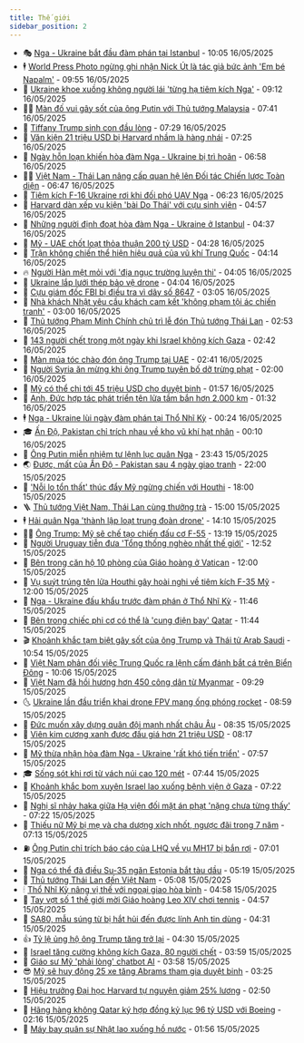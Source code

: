 ```yaml
---
title: Thế giới
sidebar_position: 2
---
```


<!-- vnexpress-the-gioi:START -->
- 🎭 [Nga - Ukraine bắt đầu đàm phán tại Istanbul](https://vnexpress.net/nga-ukraine-bat-dau-dam-phan-tai-istanbul-4886939.html) - 10:05 16/05/2025
- 🕴 [World Press Photo ngừng ghi nhận Nick Út là tác giả bức ảnh &#39;Em bé Napalm&#39;](https://vnexpress.net/world-press-photo-ngung-ghi-nhan-nick-ut-la-tac-gia-buc-anh-em-be-napalm-4886915.html) - 09:55 16/05/2025
- 🤭 [Ukraine khoe xuồng không người lái &#39;từng hạ tiêm kích Nga&#39;](https://vnexpress.net/ukraine-khoe-xuong-khong-nguoi-lai-tung-ha-tiem-kich-nga-4886869.html) - 09:12 16/05/2025
- 🧑‍💻 [Màn đố vui gây sốt của ông Putin với Thủ tướng Malaysia](https://vnexpress.net/man-do-vui-gay-sot-cua-ong-putin-voi-thu-tuong-malaysia-4886676.html) - 07:41 16/05/2025
- 🦏 [Tiffany Trump sinh con đầu lòng](https://vnexpress.net/tiffany-trump-sinh-con-dau-long-4886854.html) - 07:29 16/05/2025
- 🦒 [Văn kiện 21 triệu USD bị Harvard nhầm là hàng nhái](https://vnexpress.net/van-kien-21-trieu-usd-bi-harvard-nham-la-hang-nhai-4886716.html) - 07:25 16/05/2025
- 🌈 [Ngày hỗn loạn khiến hòa đàm Nga - Ukraine bị trì hoãn](https://vnexpress.net/ngay-hon-loan-khien-hoa-dam-nga-ukraine-bi-tri-hoan-4886622.html) - 06:58 16/05/2025
- 🧑‍🏫 [Việt Nam - Thái Lan nâng cấp quan hệ lên Đối tác Chiến lược Toàn diện](https://vnexpress.net/viet-nam-thai-lan-nang-cap-quan-he-len-doi-tac-chien-luoc-toan-dien-4886851.html) - 06:47 16/05/2025
- 🐲 [Tiêm kích F-16 Ukraine rơi khi đối phó UAV Nga](https://vnexpress.net/tiem-kich-f-16-ukraine-roi-khi-doi-pho-uav-nga-4886839.html) - 06:23 16/05/2025
- 🦒 [Harvard dàn xếp vụ kiện &#39;bài Do Thái&#39; với cựu sinh viên](https://vnexpress.net/harvard-dan-xep-vu-kien-bai-do-thai-voi-cuu-sinh-vien-4886746.html) - 04:57 16/05/2025
- 🐻 [Những người định đoạt hòa đàm Nga - Ukraine ở Istanbul](https://vnexpress.net/nhung-nguoi-dinh-doat-hoa-dam-nga-ukraine-o-istanbul-4886659.html) - 04:37 16/05/2025
- 🚀 [Mỹ - UAE chốt loạt thỏa thuận 200 tỷ USD](https://vnexpress.net/my-uae-chot-loat-thoa-thuan-200-ty-usd-4886765.html) - 04:28 16/05/2025
- 🥰 [Trận không chiến thể hiện hiệu quả của vũ khí Trung Quốc](https://vnexpress.net/tran-khong-chien-the-hien-hieu-qua-cua-vu-khi-trung-quoc-4886787.html) - 04:14 16/05/2025
- 🔥 [Người Hàn mệt mỏi với &#39;địa ngục trường luyện thi&#39;](https://vnexpress.net/nguoi-han-met-moi-voi-dia-nguc-truong-luyen-thi-4886367.html) - 04:05 16/05/2025
- 🥳 [Ukraine lắp lưới thép bảo vệ drone](https://vnexpress.net/ukraine-lap-luoi-thep-bao-ve-drone-4886642.html) - 04:04 16/05/2025
- 💼 [Cựu giám đốc FBI bị điều tra vì dãy số 8647](https://vnexpress.net/cuu-giam-doc-fbi-bi-dieu-tra-vi-day-so-8647-4886631.html) - 03:05 16/05/2025
- 🤡 [Nhà khách Nhật yêu cầu khách cam kết &#39;không phạm tội ác chiến tranh&#39;](https://vnexpress.net/nha-khach-nhat-yeu-cau-khach-cam-ket-khong-pham-toi-ac-chien-tranh-4886436.html) - 03:00 16/05/2025
- 🌁 [Thủ tướng Phạm Minh Chính chủ trì lễ đón Thủ tướng Thái Lan](https://vnexpress.net/thu-tuong-pham-minh-chinh-chu-tri-le-don-thu-tuong-thai-lan-4886636.html) - 02:53 16/05/2025
- 🤩 [143 người chết trong một ngày khi Israel không kích Gaza](https://vnexpress.net/143-nguoi-chet-trong-mot-ngay-khi-israel-khong-kich-gaza-4886625.html) - 02:42 16/05/2025
- 🎉 [Màn múa tóc chào đón ông Trump tại UAE](https://vnexpress.net/man-mua-toc-chao-don-ong-trump-tai-uae-4886628.html) - 02:41 16/05/2025
- 🎉 [Người Syria ăn mừng khi ông Trump tuyên bố dỡ trừng phạt](https://vnexpress.net/nguoi-syria-an-mung-khi-ong-trump-tuyen-bo-do-trung-phat-4886141.html) - 02:00 16/05/2025
- 🌁 [Mỹ có thể chi tới 45 triệu USD cho duyệt binh](https://vnexpress.net/my-co-the-chi-toi-45-trieu-usd-cho-duyet-binh-4886647.html) - 01:57 16/05/2025
- 🌊 [Anh, Đức hợp tác phát triển tên lửa tầm bắn hơn 2.000 km](https://vnexpress.net/anh-duc-hop-tac-phat-trien-ten-lua-tam-ban-hon-2-000-km-4886607.html) - 01:32 16/05/2025
- 🕴 [Nga - Ukraine lùi ngày đàm phán tại Thổ Nhĩ Kỳ](https://vnexpress.net/nga-ukraine-lui-ngay-dam-phan-tai-tho-nhi-ky-4886603.html) - 00:24 16/05/2025
- 🎓 [Ấn Độ, Pakistan chỉ trích nhau về kho vũ khí hạt nhân](https://vnexpress.net/an-do-pakistan-chi-trich-nhau-ve-kho-vu-khi-hat-nhan-4886600.html) - 00:10 16/05/2025
- 🦩 [Ông Putin miễn nhiệm tư lệnh lục quân Nga](https://vnexpress.net/ong-putin-mien-nhiem-tu-lenh-luc-quan-nga-4886597.html) - 23:43 15/05/2025
- 🌏 [Được, mất của Ấn Độ - Pakistan sau 4 ngày giao tranh](https://vnexpress.net/duoc-mat-cua-an-do-pakistan-sau-4-ngay-giao-tranh-4886157.html) - 22:00 15/05/2025
- 🌋 [&#39;Nỗi lo tổn thất&#39; thúc đẩy Mỹ ngừng chiến với Houthi](https://vnexpress.net/noi-lo-ton-that-thuc-day-my-ngung-chien-voi-houthi-4885513.html) - 18:00 15/05/2025
- 🪜 [Thủ tướng Việt Nam, Thái Lan cùng thưởng trà](https://vnexpress.net/thu-tuong-viet-nam-thai-lan-cung-thuong-tra-4886553.html) - 15:00 15/05/2025
- 🕴 [Hải quân Nga &#39;thành lập loạt trung đoàn drone&#39;](https://vnexpress.net/hai-quan-nga-thanh-lap-loat-trung-doan-drone-4886372.html) - 14:10 15/05/2025
- 🧑‍🏫 [Ông Trump: Mỹ sẽ chế tạo chiến đấu cơ F-55](https://vnexpress.net/ong-trump-my-se-che-tao-chien-dau-co-f-55-4886499.html) - 13:19 15/05/2025
- 🌮 [Người Uruguay tiễn đưa &#39;Tổng thống nghèo nhất thế giới&#39;](https://vnexpress.net/nguoi-uruguay-tien-dua-tong-thong-ngheo-nhat-the-gioi-4886490.html) - 12:52 15/05/2025
- 🚦 [Bên trong căn hộ 10 phòng của Giáo hoàng ở Vatican](https://vnexpress.net/ben-trong-can-ho-10-phong-cua-giao-hoang-o-vatican-4886243.html) - 12:00 15/05/2025
- 💫 [Vụ suýt trúng tên lửa Houthi gây hoài nghi về tiêm kích F-35 Mỹ](https://vnexpress.net/vu-suyt-trung-ten-lua-houthi-gay-hoai-nghi-ve-tiem-kich-f-35-my-4885837.html) - 12:00 15/05/2025
- 🤡 [Nga - Ukraine đấu khẩu trước đàm phán ở Thổ Nhĩ Kỳ](https://vnexpress.net/nga-ukraine-dau-khau-truoc-dam-phan-o-tho-nhi-ky-4886517.html) - 11:46 15/05/2025
- 🦣 [Bên trong chiếc phi cơ có thể là &#39;cung điện bay&#39; Qatar](https://vnexpress.net/ben-trong-chiec-phi-co-co-the-la-cung-dien-bay-qatar-4885290.html) - 11:44 15/05/2025
- 🎬 [Khoảnh khắc tạm biệt gây sốt của ông Trump và Thái tử Arab Saudi](https://vnexpress.net/khoanh-khac-tam-biet-gay-sot-cua-ong-trump-va-thai-tu-arab-saudi-4886442.html) - 10:54 15/05/2025
- 🎉 [Việt Nam phản đối việc Trung Quốc ra lệnh cấm đánh bắt cá trên Biển Đông](https://vnexpress.net/viet-nam-phan-doi-viec-trung-quoc-ra-lenh-cam-danh-bat-ca-tren-bien-dong-4886457.html) - 10:06 15/05/2025
- 🎡 [Việt Nam đã hồi hương hơn 450 công dân từ Myanmar](https://vnexpress.net/viet-nam-da-hoi-huong-hon-450-cong-dan-tu-myanmar-4886468.html) - 09:29 15/05/2025
- 🌜 [Ukraine lần đầu triển khai drone FPV mang ống phóng rocket](https://vnexpress.net/ukraine-lan-dau-trien-khai-drone-fpv-mang-ong-phong-rocket-4886355.html) - 08:59 15/05/2025
- 🎡 [Đức muốn xây dựng quân đội mạnh nhất châu Âu](https://vnexpress.net/duc-muon-xay-dung-quan-doi-manh-nhat-chau-au-4886342.html) - 08:35 15/05/2025
- 🤗 [Viên kim cương xanh được đấu giá hơn 21 triệu USD](https://vnexpress.net/vien-kim-cuong-xanh-duoc-dau-gia-hon-21-trieu-usd-4886336.html) - 08:17 15/05/2025
- 🦩 [Mỹ thừa nhận hòa đàm Nga - Ukraine &#39;rất khó tiến triển&#39;](https://vnexpress.net/my-thua-nhan-hoa-dam-nga-ukraine-rat-kho-tien-trien-4886348.html) - 07:57 15/05/2025
- 🎓 [Sống sót khi rơi từ vách núi cao 120 mét](https://vnexpress.net/song-sot-khi-roi-tu-vach-nui-cao-120-met-4886176.html) - 07:44 15/05/2025
- 🌁 [Khoảnh khắc bom xuyên Israel lao xuống bệnh viện ở Gaza](https://vnexpress.net/khoanh-khac-bom-xuyen-israel-lao-xuong-benh-vien-o-gaza-4886258.html) - 07:22 15/05/2025
- 🤩 [Nghị sĩ nhảy haka giữa Hạ viện đối mặt án phạt &#39;nặng chưa từng thấy&#39;](https://vnexpress.net/nghi-si-nhay-haka-giua-ha-vien-doi-mat-an-phat-nang-chua-tung-thay-4886253.html) - 07:22 15/05/2025
- 👹 [Thiếu nữ Mỹ bị mẹ và cha dượng xích nhốt, ngược đãi trong 7 năm](https://vnexpress.net/thieu-nu-my-bi-me-va-cha-duong-xich-nhot-nguoc-dai-trong-7-nam-4886182.html) - 07:13 15/05/2025
- ⛽️ [Ông Putin chỉ trích báo cáo của LHQ về vụ MH17 bị bắn rơi](https://vnexpress.net/ong-putin-chi-trich-bao-cao-cua-lhq-ve-vu-mh17-bi-ban-roi-4886257.html) - 07:01 15/05/2025
- 🚀 [Nga có thể đã điều Su-35 ngăn Estonia bắt tàu dầu](https://vnexpress.net/nga-co-the-da-dieu-su-35-ngan-estonia-bat-tau-dau-4886234.html) - 05:19 15/05/2025
- 🎡 [Thủ tướng Thái Lan đến Việt Nam](https://vnexpress.net/thu-tuong-thai-lan-den-viet-nam-4886175.html) - 05:08 15/05/2025
- 🕯 [Thổ Nhĩ Kỳ nâng vị thế với ngoại giao hòa bình](https://vnexpress.net/tho-nhi-ky-nang-vi-the-voi-ngoai-giao-hoa-binh-4886230.html) - 04:58 15/05/2025
- 🐻 [Tay vợt số 1 thế giới mời Giáo hoàng Leo XIV chơi tennis](https://vnexpress.net/tay-vot-so-1-the-gioi-moi-giao-hoang-leo-xiv-choi-tennis-4886223.html) - 04:57 15/05/2025
- 🚦 [SA80, mẫu súng từ bị hắt hủi đến được lính Anh tin dùng](https://vnexpress.net/sa80-mau-sung-tu-bi-hat-hui-den-duoc-linh-anh-tin-dung-4886086.html) - 04:31 15/05/2025
- 👍 [Tỷ lệ ủng hộ ông Trump tăng trở lại](https://vnexpress.net/ty-le-ung-ho-ong-trump-tang-tro-lai-4886153.html) - 04:30 15/05/2025
- 🚀 [Israel tăng cường không kích Gaza, 80 người chết](https://vnexpress.net/israel-tang-cuong-khong-kich-gaza-80-nguoi-chet-4886206.html) - 03:59 15/05/2025
- 🌮 [Giáo sư Mỹ &#39;phải lòng&#39; chatbot AI](https://vnexpress.net/giao-su-my-phai-long-chatbot-ai-4885958.html) - 03:58 15/05/2025
- 😎 [Mỹ sẽ huy động 25 xe tăng Abrams tham gia duyệt binh](https://vnexpress.net/my-se-huy-dong-25-xe-tang-abrams-tham-gia-duyet-binh-4886152.html) - 03:25 15/05/2025
- 🐲 [Hiệu trưởng Đại học Harvard tự nguyện giảm 25% lương](https://vnexpress.net/hieu-truong-dai-hoc-harvard-tu-nguyen-giam-25-luong-4886174.html) - 02:50 15/05/2025
- 💫 [Hãng hàng không Qatar ký hợp đồng kỷ lục 96 tỷ USD với Boeing](https://vnexpress.net/hang-hang-khong-qatar-ky-hop-dong-ky-luc-96-ty-usd-voi-boeing-4886166.html) - 02:16 15/05/2025
- 👀 [Máy bay quân sự Nhật lao xuống hồ nước](https://vnexpress.net/may-bay-quan-su-nhat-lao-xuong-ho-nuoc-4886142.html) - 01:56 15/05/2025<!-- vnexpress-the-gioi:END -->